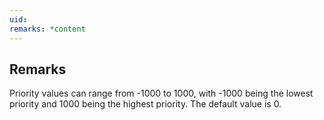 ```yaml
---
uid: 
remarks: *content
---
```

## Remarks  
 Priority values can range from -1000 to 1000, with -1000 being             the lowest priority and 1000 being the highest priority. The             default value is 0.